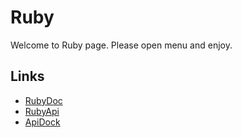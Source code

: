 # Ruby

Welcome to Ruby page. Please open menu and enjoy.

## Links

* [RubyDoc](https://ruby-doc.org)
* [RubyApi](https://rubyapi.org)
* [ApiDock](https://apidock.com/ruby)
